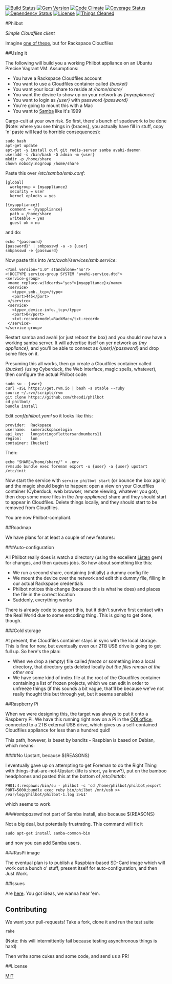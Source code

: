 [![Build Status](https://travis-ci.org/theodi/philbot.png?branch=master)](https://travis-ci.org/theodi/philbot)
[![Gem Version](https://badge.fury.io/rb/philbot.png)](http://badge.fury.io/rb/philbot)
[![Code Climate](https://codeclimate.com/github/theodi/philbot.png)](https://codeclimate.com/github/theodi/philbot)
[![Coverage Status](https://coveralls.io/repos/theodi/philbot/badge.png)](https://coveralls.io/r/theodi/philbot)
[![Dependency Status](https://gemnasium.com/theodi/philbot.png)](https://gemnasium.com/theodi/philbot)
[![License](http://img.shields.io/license/mit.png?color=green)](http://theodi.mit-license.org/)
[![Things Cleaned](http://img.shields.io/things%20cleaned/all.png?color=green)](http://hyperboleandahalf.blogspot.co.uk/2010/06/this-is-why-ill-never-be-adult.html)

#Philbot

_Simple Cloudfiles client_

Imagine [one of these](http://aws.amazon.com/storagegateway/), but for Rackspace Cloudfiles

##Using it

The following will build you a working Philbot appliance on an Ubuntu Precise Vagrant VM. Assumptions:

* You have a Rackspace Cloudfiles account
* You want to use a Cloudfiles container called _{bucket}_
* You want your local share to reside at _/home/share/_
* You want the device to show up on your network as _{myappliance}_
* You want to login as _{user}_ with password _{password}_
* You're going to mount this with a Mac
* You want to [Samba](http://www.samba.org/) like it's 1999

Cargo-cult at your own risk. So first, there's bunch of spadework to be done (Note: where you see things in {braces}, you actually have fill in stuff, copy 'n' paste will lead to horrible consequences):

```
sudo bash
apt-get update
apt-get -y install curl git redis-server samba avahi-daemon
useradd -s /bin/bash -G admin -m {user}
mkdir -p /home/share
chown nobody:nogroup /home/share
```

Paste this over _/etc/samba/smb.conf_:

```
[global]
  workgroup = {myappliance}
  security = user
  kernel oplocks = yes

[{myappliance}]
  comment = {myappliance}
  path = /home/share
  writeable = yes
  guest ok = no
```

and do:

```
echo "{password}
{password}" | smbpasswd -a -s {user}
smbpasswd -e {password}
```

Now paste this into _/etc/avahi/services/smb.service_:

```
<?xml version="1.0" standalone='no'?>
<!DOCTYPE service-group SYSTEM "avahi-service.dtd">
<service-group>
 <name replace-wildcards="yes">{myappliance}</name>
 <service>
   <type>_smb._tcp</type>
   <port>445</port>
 </service>
 <service>
   <type>_device-info._tcp</type>
   <port>0</port>
   <txt-record>model=RackMac</txt-record>
 </service>
</service-group>
```

Restart samba and avahi (or just reboot the box) and you should now have a working samba server. It will advertise itself on yer network as _{my appliance}_, and you'll be able to connect as _{user}/{password}_ and drop some files on it.

Presuming this all works, then go create a Cloudfiles container called _{bucket}_ (using Cyberduck, the Web interface, magic spells, whatever), then configure the actual Philbot code:

```
sudo su - {user}
curl -sSL https://get.rvm.io | bash -s stable --ruby
source ~/.rvm/scripts/rvm
git clone https://github.com/theodi/philbot
cd philbot/
bundle install
```

Edit _conf/philbot.yaml_ so it looks like this:

```
provider:  Rackspace
username:  somerackspacelogin
api_key:   longstringoflettersandnumbers11
region:    lon
container: {bucket}
```

Then:

```
echo "SHARE=/home/share/" > .env
rvmsudo bundle exec foreman export -u {user} -a {user} upstart /etc/init
```

Now start the service with `service philbot start` (or bounce the box again) and the magic should begin to happen: open a view on your Cloudfiles container (Cyberduck, web browser, remote viewing, whatever you got), then drop some more files in the _{my appliance}_ share and they should start to appear in Cloudfiles. Delete things locally, and they should start to be removed from Cloudfiles.

You are now Philbot-compliant.

##Roadmap

We have plans for at least a couple of new features:

###Auto-configuration

All Philbot really does is watch a directory (using the excellent [Listen](https://github.com/guard/listen) gem) for changes, and then queues jobs. So how about something like this:

* We run a second share, containing (initially) a dummy config file
* We mount the device over the network and edit this dummy file, filling in our actual Rackspace credentials
* Philbot notices this change (because this is what he does) and places the file in the correct location
* Suddenly, everything works

There is already code to support this, but it didn't survive first contact with the Real World due to some encoding thing. This is going to get done, though.


###Cold storage

At present, the Cloudfiles container stays in sync with the local storage. This is fine for now, but eventually even our 2TB USB drive is going to get full up. So here's the plan:

* When we drop a (empty) file called _freeze_ or something into a local directory, that directory gets deleted locally _but the files remain at the other end_
* We have some kind of index file at the root of the Cloudfiles container containing a list of frozen projects, which we can edit in order to unfreeze things (if this sounds a bit vague, that'll be because we've not really thought this but through yet, but it seems sensible)

##Raspberry Pi

When we were designing this, the target was always to put it onto a Raspberry Pi. We have this running right now on a Pi in the [ODI office](http://theodi.org/360s/Office/office.html), connected to a 2TB external USB drive, which gives us a self-contained Cloudfiles appliance for less than a hundred quid!

This path, however, is beset by bandits - Raspbian is based on Debian, which means:

####No Upstart, because ${REASONS}

I eventually gave up on attempting to get Foreman to do the Right Thing with things-that-are-not-Upstart (life is short, ya know?), put on the bamboo headphones and pasted this at the bottom of _/etc/inittab_:

```
PH01:4:respawn:/bin/su - philbot -c 'cd /home/philbot/philbot;export PORT=5000;bundle exec ruby bin/philbot /mnt/usb >> /var/log/philbot/philbot-1.log 2>&1'
```

which seems to work.

####_smbpasswd_ not part of Samba install, also because ${REASONS}

Not a big deal, but potentially frustrating. This command will fix it

```
sudo apt-get install samba-common-bin
```

and now you can add Samba users.

###RasPi image

The eventual plan is to publish a Raspbian-based SD-Card image which will work out a bunch o' stuff, present itself for auto-configuration, and then Just Work.  

##Issues

Are [here](https://github.com/theodi/philbot/issues/new). You got ideas, we wanna hear 'em.

## Contributing

We want your pull-requests! Take a fork, clone it and run the test suite

```
rake
```

(Note: this will intermittently fail because testing asynchronous things is hard)

Then write some cukes and some code, and send us a PR!

##License

[MIT](http://theodi.mit-license.org/)

